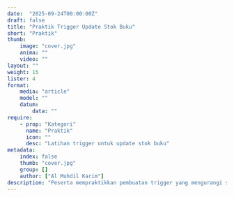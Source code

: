 ```yaml
---
date:  "2025-09-24T00:00:00Z"
draft: false
title: "Praktik Trigger Update Stok Buku"
short: "Praktik"
thumb:
    image: "cover.jpg"
    anima: ""
    video: ""
layout: ""
weight: 15
lister: 4
format:
    media: "article"
    model: ""
    datum:
        data: ""
require:
    - prop: "Kategori"
      name: "Praktik"
      icon: ""
      desc: "Latihan trigger untuk update stok buku"
metadata:
    index: false
    thumb: "cover.jpg"
    group: []
    author: ["Al Muhdil Karim"]
description: "Peserta mempraktikkan pembuatan trigger yang mengurangi stok buku secara otomatis saat peminjaman terjadi. Modul ini menegaskan manfaat trigger dalam otomasi database."
---
```

